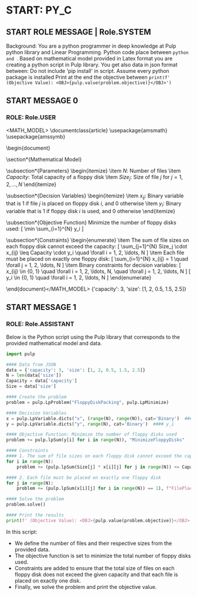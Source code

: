 # START: PY_C 
## START ROLE MESSAGE | Role.SYSTEM 
Background: You are a python programmer in deep knowledge at Pulp python library and Linear Programming. Python code place between ```python and ```. Based on mathematical model provided in Latex format you are creating a python script in Pulp library. You get also data in json format between: <DATA></DATA> Do not include 'pip install' in script. Assume every python package is installed Print at the end the objective between <OBJ></OBJ> `print(f' (Objective Value): <OBJ>{pulp.value(problem.objective)}</OBJ>')` 
## START MESSAGE 0 
### ROLE: Role.USER
<MATH_MODEL>
\documentclass{article}
\usepackage{amsmath}
\usepackage{amssymb}

\begin{document}

\section*{Mathematical Model}

\subsection*{Parameters}
\begin{itemize}
    \item $N$: Number of files
    \item $Capacity$: Total capacity of a floppy disk
    \item $Size_j$: Size of file $j$ for $j = 1, 2, \ldots, N$
\end{itemize}

\subsection*{Decision Variables}
\begin{itemize}
    \item $x_{ij}$: Binary variable that is 1 if file $j$ is placed on floppy disk $i$, and 0 otherwise
    \item $y_i$: Binary variable that is 1 if floppy disk $i$ is used, and 0 otherwise
\end{itemize}

\subsection*{Objective Function}
Minimize the number of floppy disks used:
\[
\min \sum_{i=1}^{N} y_i
\]

\subsection*{Constraints}
\begin{enumerate}
    \item The sum of file sizes on each floppy disk cannot exceed the capacity:
    \[
    \sum_{j=1}^{N} Size_j \cdot x_{ij} \leq Capacity \cdot y_i \quad \forall i = 1, 2, \ldots, N
    \]
    \item Each file must be placed on exactly one floppy disk:
    \[
    \sum_{i=1}^{N} x_{ij} = 1 \quad \forall j = 1, 2, \ldots, N
    \]
    \item Binary constraints for decision variables:
    \[
    x_{ij} \in \{0, 1\} \quad \forall i = 1, 2, \ldots, N, \quad \forall j = 1, 2, \ldots, N
    \]
    \[
    y_i \in \{0, 1\} \quad \forall i = 1, 2, \ldots, N
    \]
\end{enumerate}

\end{document}</MATH_MODEL>
<DATA>
{'capacity': 3, 'size': [1, 2, 0.5, 1.5, 2.5]}</DATA>


## START MESSAGE 1 
### ROLE: Role.ASSISTANT
Below is the Python script using the Pulp library that corresponds to the provided mathematical model and data.

```python
import pulp

#### Data from JSON
data = {'capacity': 3, 'size': [1, 2, 0.5, 1.5, 2.5]}
N = len(data['size'])
Capacity = data['capacity']
Size = data['size']

#### Create the problem
problem = pulp.LpProblem("FloppyDiskPacking", pulp.LpMinimize)

#### Decision Variables
x = pulp.LpVariable.dicts("x", (range(N), range(N)), cat='Binary')  #### x_ij
y = pulp.LpVariable.dicts("y", range(N), cat='Binary')  #### y_i

#### Objective Function: Minimize the number of floppy disks used
problem += pulp.lpSum(y[i] for i in range(N)), "MinimizeFloppyDisks"

#### Constraints
#### 1. The sum of file sizes on each floppy disk cannot exceed the capacity
for i in range(N):
    problem += (pulp.lpSum(Size[j] * x[i][j] for j in range(N)) <= Capacity * y[i]), f"CapacityConstraint_{i}"

#### 2. Each file must be placed on exactly one floppy disk
for j in range(N):
    problem += (pulp.lpSum(x[i][j] for i in range(N)) == 1), f"FilePlacement_{j}"

#### Solve the problem
problem.solve()

#### Print the results
print(f' (Objective Value): <OBJ>{pulp.value(problem.objective)}</OBJ>')
```

In this script:

- We define the number of files and their respective sizes from the provided data.
- The objective function is set to minimize the total number of floppy disks used.
- Constraints are added to ensure that the total size of files on each floppy disk does not exceed the given capacity and that each file is placed on exactly one disk.
- Finally, we solve the problem and print the objective value.


